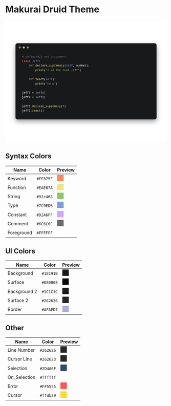# Makurai Druid Theme

![Theme Preview](../../dogs/druid/thumbnail.png)

## Syntax Colors
| Name      | Color          | Preview |
|-----------|----------------|---------|
| Keyword   | `#FF875F` | ![keyword](../../dogs/druid/keyword.png) |
| Function  | `#EAE87A` | ![function](../../dogs/druid/function.png) |
| String    | `#92c468` | ![string](../../dogs/druid/string.png) |
| Type      | `#7C9EDB` | ![type](../../dogs/druid/type.png) |
| Constant  | `#D2A6FF` | ![constant](../../dogs/druid/constant.png) |
| Comment   | `#6C6C6C` | ![comment](../../dogs/druid/comment.png) |
| Foreground| `#FFFFFF` | ![foreground](../../dogs/druid/foreground.png) |

## UI Colors
| Name          | Color           | Preview |
|---------------|-----------------|---------|
| Background    | `#18191B` | ![bg](../../dogs/druid/bg.png) |
| Surface       | `#080808` | ![surface](../../dogs/druid/surface.png) |
| Background 2  | `#1C1C1C` | ![bg_alt](../../dogs/druid/bg_alt.png) |
| Surface 2     | `#262626` | ![surface_alt](../../dogs/druid/surface_alt.png) |
| Border        | `#AFAFD7` | ![border](../../dogs/druid/border.png) |

## Other
| Name         | Color           | Preview |
|--------------|-----------------|---------|
| Line Number  | `#262626` | ![line_nr](../../dogs/druid/line_nr.png) |
| Cursor Line  | `#262623` | ![cursor_line](../../dogs/druid/cursor_line.png) |
| Selection    | `#2D4A6F` | ![selection](../../dogs/druid/selection.png) |
| On_Selection | `#ffffff` | ![on_selection](../../dogs/druid/on_selection.png) |
| Error        | `#FF5555` | ![error](../../dogs/druid/error.png) |
| Cursor       | `#ffdb29` | ![cursor](../../dogs/druid/cursor.png) |